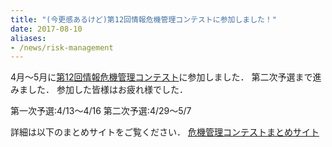 ```yaml
---
title: "(今更感あるけど)第12回情報危機管理コンテストに参加しました！"
date: 2017-08-10
aliases:
- /news/risk-management
---
```


4月～5月に[第12回情報危機管理コンテスト](http://www.riis.or.jp/symposium21/crisismanagement/ "http://www.riis.or.jp/symposium21/crisismanagement/")に参加しました．
第二次予選まで進みました．
参加した皆様はお疲れ様でした．

第一次予選:4/13～4/16
第二次予選:4/29～5/7

詳細は以下のまとめサイトをご覧ください．
[危機管理コンテストまとめサイト](https://www.iggg.org/wiki/?%E6%83%85%E5%A0%B1%E5%8D%B1%E6%A9%9F%E7%AE%A1%E7%90%86%E3%82%B3%E3%83%B3%E3%83%86%E3%82%B9%E3%83%88%202017)
